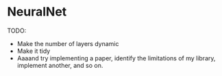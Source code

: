 # NeuralNet


TODO:
 - Make the number of layers dynamic
 - Make it tidy
 - Aaaand try implementing a paper, identify the limitations of my library, implement another, and so on.
